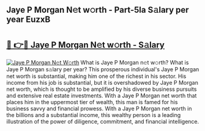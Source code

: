 ## Jaye P Morgan N𝚎t w𝚘rth - Part-5la S𝚊lary per year EuzxB

# <h2><a href="http://gc26qpw.nevu.top/?p=Jaye+P+Morgan">🔗 👉🔴 Jaye P Morgan N𝚎t w𝚘rth - S𝚊lary</a></h2>

[![Jaye P Morgan N𝚎t W𝚘rth](https://i.imgur.com/Oavwk0R.jpeg)](http://gc26qpw.nevu.top/?p=Jaye+P+Morgan)
What is Jaye P Morgan n𝚎t w𝚘rth? What is Jaye P Morgan s𝚊lary per year?
This prosperous individual's Jaye P Morgan net worth is substantial, making him one of the richest in his sector. His income from his job is substantial, but it is overshadowed by Jaye P Morgan net worth, which is thought to be amplified by his diverse business pursuits and extensive real estate investments. With a Jaye P Morgan net worth that places him in the uppermost tier of wealth, this man is famed for his business savvy and financial prowess. With a Jaye P Morgan net worth in the billions and a substantial income, this wealthy person is a leading illustration of the power of diligence, commitment, and financial intelligence.

